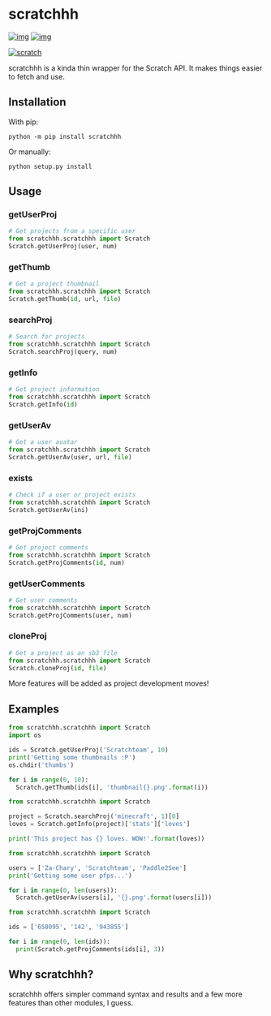 # scratchhh
[![img](https://shields.io/badge/view-on%20github-black?logo=github)](https://github.com/themysticsavages/scratchhh)
[![img](https://shields.io/badge/view-on%20pypi-blue?logo=pypi)](https://pypi.org/project/scratchhh)

[![scratch](https://scratch.mit.edu/images/logo_sm.png)](https://scratch.mit.edu)

scratchhh is a kinda thin wrapper for the Scratch API. It makes things easier to fetch and use.

## Installation
With pip:
```
python -m pip install scratchhh
```
Or manually:
```
python setup.py install
```

## Usage
### getUserProj
```py
# Get projects from a specific user
from scratchhh.scratchhh import Scratch
Scratch.getUserProj(user, num)
```
### getThumb
```py
# Get a project thumbnail
from scratchhh.scratchhh import Scratch
Scratch.getThumb(id, url, file)
```
### searchProj
```py
# Search for projects
from scratchhh.scratchhh import Scratch
Scratch.searchProj(query, num)
```
### getInfo
```py
# Get project information
from scratchhh.scratchhh import Scratch
Scratch.getInfo(id)
```
### getUserAv
```py
# Get a user avatar
from scratchhh.scratchhh import Scratch
Scratch.getUserAv(user, url, file)
```
### exists
```py
# Check if a user or project exists
from scratchhh.scratchhh import Scratch
Scratch.getUserAv(ini)
```
### getProjComments
```py
# Get project comments
from scratchhh.scratchhh import Scratch
Scratch.getProjComments(id, num)
```
### getUserComments
```py
# Get user comments
from scratchhh.scratchhh import Scratch
Scratch.getProjComments(user, num)
```
### cloneProj
```py
# Get a project as an sb3 file
from scratchhh.scratchhh import Scratch
Scratch.cloneProj(id, file)
```


More features will be added as project development moves!

## Examples
```py
from scratchhh.scratchhh import Scratch
import os

ids = Scratch.getUserProj('Scratchteam', 10)
print('Getting some thumbnails :P')
os.chdir('thumbs')

for i in range(0, 10):
  Scratch.getThumb(ids[i], 'thumbnail{}.png'.format(i))
```
```py
from scratchhh.scratchhh import Scratch

project = Scratch.searchProj('minecraft', 1)[0]
loves = Scratch.getInfo(project)['stats']['loves']

print('This project has {} loves. WOW!'.format(loves))
```
```py
from scratchhh.scratchhh import Scratch

users = ['Za-Chary', 'Scratchteam', 'Paddle2See']
print('Getting some user pfps...')

for i in range(0, len(users)):
  Scratch.getUserAv(users[i], '{}.png'.format(users[i]))
```
```py
from scratchhh.scratchhh import Scratch

ids = ['658095', '142', '943855']

for i in range(0, len(ids)):
  print(Scratch.getProjComments(ids[i], 3))
```

## Why scratchhh?
scratchhh offers simpler command syntax and results and a few more features than other modules, I guess.
